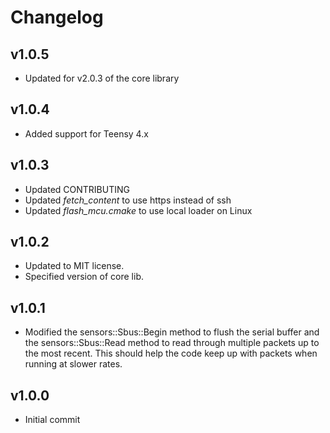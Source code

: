 # Changelog

## v1.0.5
- Updated for v2.0.3 of the core library

## v1.0.4
- Added support for Teensy 4.x

## v1.0.3
- Updated CONTRIBUTING
- Updated *fetch_content* to use https instead of ssh
- Updated *flash_mcu.cmake* to use local loader on Linux

## v1.0.2
- Updated to MIT license.
- Specified version of core lib.

## v1.0.1
- Modified the sensors::Sbus::Begin method to flush the serial buffer and the sensors::Sbus::Read method to read through multiple packets up to the most recent. This should help the code keep up with packets when running at slower rates. 

## v1.0.0
- Initial commit
